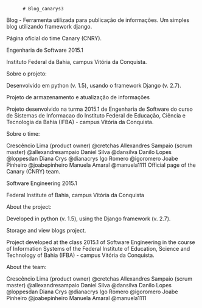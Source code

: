           # Blog_canarys3
Blog - Ferramenta utilizada para publicação de informações.
Um simples blog utilizando framework django.

Página oficial do time Canary (CNRY).

Engenharia de Software 2015.1

Instituto Federal da Bahia, campus Vitória da Conquista.

Sobre o projeto:

Desenvolvido em python (v. 1.5), usando o framework Django (v. 2.7).

Projeto de armazenamento e atualização de informações

Projeto desenvolvido na turma 2015.1 de Engenharia de Software do curso de Sistemas de Informacao do Instituto Federal de Educação, Ciência e Tecnologia da Bahia (IFBA) - campus Vitória da Conquista.

Sobre o time:

Crescêncio Lima (product owner) @cretchas
Allexandres Sampaio (scrum master) @allexandresampaio
Daniel Silva @dansilva
Danilo Lopes @loppesdan
Diana Crys @dianacrys
Igo Romero @igoromero
Joabe Pinheiro @joabepinheiro
Manuela Amaral @manuela1111
Official page of the Canary (CNRY) team.

Software Engineering 2015.1

Federal Institute of Bahia, campus Vitória da Conquista

About the project:

Developed in python (v. 1.5), using the Django framework (v. 2.7).

Storage and view blogs project.

Project developed at the class 2015.1 of Software Engineering in the course of Information Systems of the Federal Institute of Education, Science and Technology of Bahia (IFBA) - campus Vitória da Conquista.

About the team:

Crescêncio Lima (product owner) @cretchas
Allexandres Sampaio (scrum master) @allexandresampaio
Daniel Silva @dansilva
Danilo Lopes @loppesdan
Diana Crys @dianacrys
Igo Romero @igoromero
Joabe Pinheiro @joabepinheiro
Manuela Amaral @manuela1111
